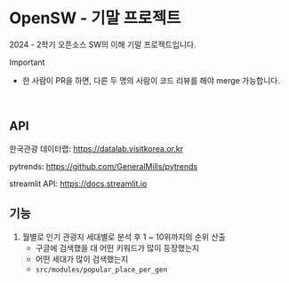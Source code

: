 # OpenSW - 기말 프로젝트

2024 - 2학기 오픈소스 SW의 이해 기말 프로젝트입니다.

> [!IMPORTANT]
>
> - 한 사람이 PR을 하면, 다른 두 명의 사람이 코드 리뷰를 해야 merge 가능합니다.

&nbsp;

## API

한국관광 데이터랩: https://datalab.visitkorea.or.kr

pytrends: https://github.com/GeneralMills/pytrends

streamlit API: https://docs.streamlit.io



## 기능

1. 월별로 인기 관광지 세대별로 분석 후 1 ~ 10위까지의 순위 산출
   - 구글에 검색했을 대 어떤 키워드가 많이 등장했는지
   - 어떤 세대가 많이 검색했는지
   - `src/modules/popular_place_per_gen`
